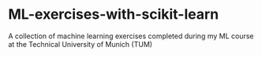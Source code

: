 # ML-exercises-with-scikit-learn
A collection of machine learning exercises completed during my ML course at the Technical University of Munich (TUM)
